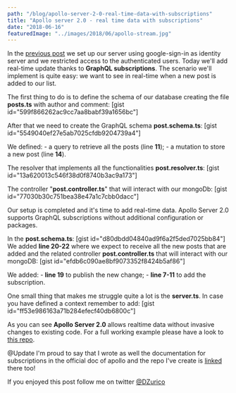 ```yaml
---
path: "/blog/apollo-server-2-0-real-time-data-with-subscriptions"
title: "Apollo server 2.0 - real time data with subscriptions"
date: "2018-06-16"
featuredImage: "../images/2018/06/apollo-stream.jpg"
---
```


In the [previous post](http://www.dzurico.com/apollo-server-2-0-auth-with-google-signin/) we set up our server using google-sign-in as identity server and we restricted access to the authenticated users. Today we'll add real-time update thanks to **GraphQL subscriptions**. The scenario we'll implement is quite easy: we want to see in real-time when a new post is added to our list.

The first thing to do is to define the schema of our database creating the file **posts.ts** with author and comment: \[gist id="599f866262ac9cc7aa8babf39a1656bc"\]

After that we need to create the GraphQL schema **post.schema.ts**: \[gist id="5549040ef27e5ab7025cfdb9204739a4"\]

We defined: - a query to retrieve all the posts (line **11**); - a mutation to store a new post (line **14**).

The resolver that implements all the functionalities **post.resolver.ts**: \[gist id="13a620013c546f38d0f8740b3ac9a173"\]

The controller "**post.controller.ts**" that will interact with our mongoDb: \[gist id="77030b30c751bea38e47a1c7cbb0dacc"\]

Our setup is completed and it's time to add real-time data. Apollo Server 2.0 supports GraphQL subscriptions without additional configuration or packages.

In the **post.schema.ts**: \[gist id="d80dbdd04840ad9f6a2f5ded7025bb84"\] We added **line 20-22** where we expect to receive all the new posts that are added and the related controller **post.controller.ts** that will interact with our mongoDB: \[gist id="efdb6c090ae8bf9073352f8424b5af86"\]

We added: - **line 19** to publish the new change; - **line 7-11** to add the subscription.

One small thing that makes me struggle quite a lot is the **server.ts**. In case you have defined a context remember to add: \[gist id="ff53e986163a71b284efecf40db6800c"\]

As you can see **Apollo Server 2.0** allows realtime data without invasive changes to existing code. For a full working example please have a look to [this repo](https://github.com/daniele-zurico/apollo2-subscriptions-how-to).

@Update I'm proud to say that I wrote as well the documentation for subscriptions in the official doc of apollo and the repo I've create is [linked](https://www.apollographql.com/docs/apollo-server/v2/features/subscriptions.html) there too!

If you enjoyed this post follow me on twitter [@DZurico](https://twitter.com/DZurico?lang=en)
